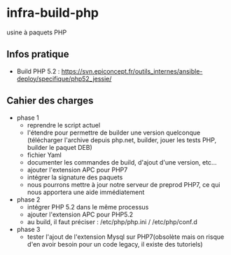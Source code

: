# infra-build-php
usine à paquets PHP

## Infos pratique

* Build PHP 5.2 : https://svn.epiconcept.fr/outils_internes/ansible-deploy/specifique/php52_jessie/

## Cahier des charges

* phase 1
  * reprendre le script actuel
  * l'étendre pour permettre de builder une version quelconque (télécharger l'archive depuis php.net, builder, jouer les tests PHP, builder le paquet DEB)
  * fichier Yaml 
  * documenter les commandes de build, d'ajout d'une version, etc...
  * ajouter l'extension APC pour PHP7
  * intégrer la signature des paquets
  * nous pourrons mettre à jour notre serveur de preprod PHP7, ce qui nous apportera une aide immédiatement
* phase 2
  * intégrer PHP 5.2 dans le même processus
  * ajouter l'extension APC pour PHP5.2
  * au build, il faut préciser : /etc/php/php.ini / /etc/php/conf.d
* phase 3
  * tester l'ajout de l'extension Mysql sur PHP7(obsolète mais on risque d'en avoir besoin pour un code legacy, il existe des tutoriels)
  
